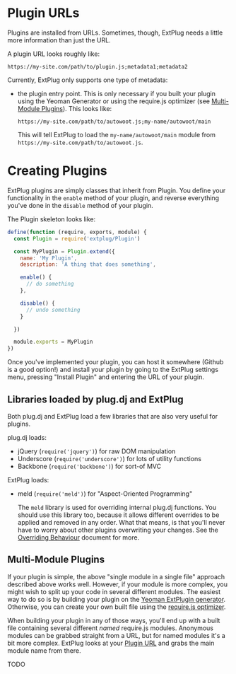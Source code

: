 Plugin URLs
===========

Plugins are installed from URLs. Sometimes, though, ExtPlug needs a little more
information than just the URL.

A plugin URL looks roughly like:

```
https://my-site.com/path/to/plugin.js;metadata1;metadata2
```

Currently, ExtPlug only supports one type of metadata:

  * the plugin entry point. This is only necessary if you built your plugin
    using the Yeoman Generator or using the require.js optimizer (see
    [Multi-Module Plugins]). This looks like:

    ```
    https://my-site.com/path/to/autowoot.js;my-name/autowoot/main
    ```

    This will tell ExtPlug to load the `my-name/autowoot/main` module from
    `https://my-site.com/path/to/autowoot.js`.

Creating Plugins
================

ExtPlug plugins are simply classes that inherit from Plugin.  You define
your functionality in the `enable` method of your plugin, and reverse
everything you've done in the `disable` method of your plugin.

The Plugin skeleton looks like:

```javascript
define(function (require, exports, module) {
  const Plugin = require('extplug/Plugin')

  const MyPlugin = Plugin.extend({
    name: 'My Plugin',
    description: 'A thing that does something',

    enable() {
      // do something
    },

    disable() {
      // undo something
    }

  })

  module.exports = MyPlugin
})
```

Once you've implemented your plugin, you can host it somewhere (Github is a good
option!) and install your plugin by going to the ExtPlug settings menu, pressing
"Install Plugin" and entering the URL of your plugin.

## Libraries loaded by plug.dj and ExtPlug

Both plug.dj and ExtPlug load a few libraries that are also very useful
for plugins.

plug.dj loads:

  * jQuery (`require('jquery')`) for raw DOM manipulation
  * Underscore (`require('underscore')`) for lots of utility functions
  * Backbone (`require('backbone')`) for sort-of MVC

ExtPlug loads:

  * meld (`require('meld')`) for "Aspect-Oriented Programming"

    The `meld` library is used for overriding internal plug.dj functions. You
    should use this library too, because it allows different overrides to be
    applied and removed in any order. What that means, is that you'll never have
    to worry about other plugins overwriting your changes. See the
    [Overriding Behaviour] document for more.

## Multi-Module Plugins

If your plugin is simple, the above "single module in a single file"
approach described above works well. However, if your module is more complex,
you might wish to split up your code in several different modules. The easiest
way to do so is by building your plugin on the [Yeoman ExtPlugin generator].
Otherwise, you can create your own built file using the [require.js optimizer].

When building your plugin in any of those ways, you'll end up with a built file
containing several different _named_ require.js modules. Anonymous modules can
be grabbed straight from a URL, but for named modules it's a bit more complex.
ExtPlug looks at your [Plugin URL] and grabs the main module name
from there.

TODO

[Plugin URL]: #plugin-urls
[Multi-Module Plugins]: #multimodule-plugins
[Overriding Behaviour]: ./overriding-behavior.md
[Yeoman ExtPlugin generator]: https://github.com/ExtPlug/generator-extplugin
[require.js optimizer]: http://requirejs.org/docs/optimization.html
